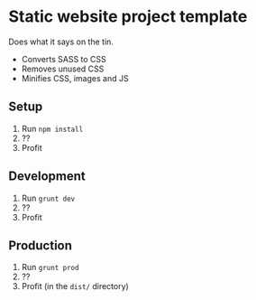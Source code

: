 # Static website project template

Does what it says on the tin.

- Converts SASS to CSS
- Removes unused CSS
- Minifies CSS, images and JS

## Setup

1. Run `npm install`
2. ??
3. Profit

## Development

1. Run `grunt dev`
2. ??
3. Profit

## Production

1. Run `grunt prod`
2. ??
3. Profit (in the `dist/` directory)
